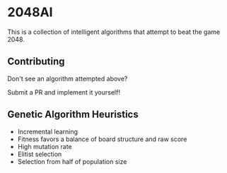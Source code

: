 # 2048AI
This is a collection of intelligent algorithms that attempt to beat the game 2048.

## Contributing
Don't see an algorithm attempted above?

Submit a PR and implement it yourself!

## Genetic Algorithm Heuristics
- Incremental learning
- Fitness favors a balance of board structure and raw score
- High mutation rate
- Elitist selection
- Selection from half of population size
